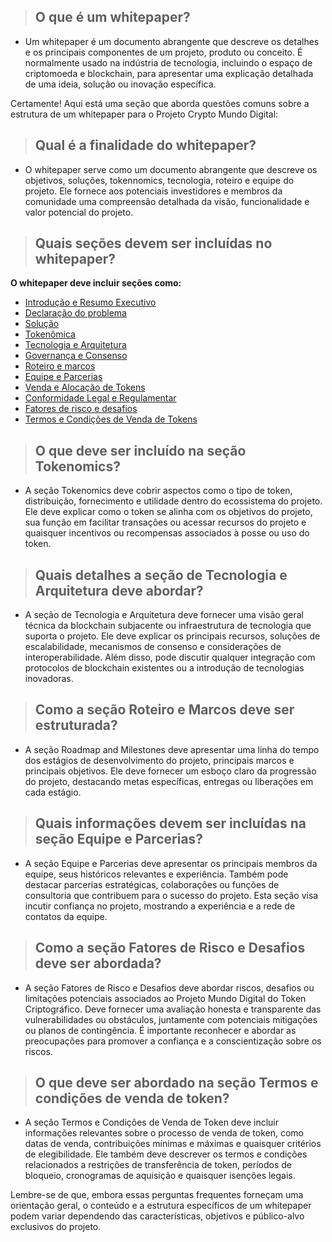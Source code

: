 >## O que é um whitepaper?

- Um whitepaper é um documento abrangente que descreve os detalhes e os principais componentes de um projeto, produto ou conceito. É normalmente usado na indústria de tecnologia, incluindo o espaço de criptomoeda e blockchain, para apresentar uma explicação detalhada de uma ideia, solução ou inovação específica.

Certamente! Aqui está uma seção que aborda questões comuns sobre a estrutura de um whitepaper para o Projeto Crypto Mundo Digital:

>## Qual é a finalidade do whitepaper? 

- O whitepaper serve como um documento abrangente que descreve os objetivos, soluções, tokennomics, tecnologia, roteiro e equipe do projeto. Ele fornece aos potenciais investidores e membros da comunidade uma compreensão detalhada da visão, funcionalidade e valor potencial do projeto.

>## Quais seções devem ser incluídas no whitepaper?


**O whitepaper deve incluir seções como:**

- [Introdução e Resumo Executivo](https://www.asppibra.com.br/)
- [Declaração do problema](https://www.asppibra.com.br/)
- [Solução](https://www.asppibra.com.br/)
- [Tokenômica](https://github.com/ASPPIBRA-DAO/TOKEN)
- [Tecnologia e Arquitetura](https://www.asppibra.com.br/)
- [Governança e Consenso](https://www.asppibra.com.br/)
- [Roteiro e marcos](https://github.com/ASPPIBRA-DAO/ASPPIBRA-DAO/blob/main/ROADMAP.md)
- [Equipe e Parcerias](https://www.asppibra.com.br/)
- [Venda e Alocação de Tokens](https://github.com/ASPPIBRA-DAO/TOKEN)
- [Conformidade Legal e Regulamentar](https://www.asppibra.com.br/)
- [Fatores de risco e desafios](https://github.com/ASPPIBRA-DAO/TOKEN/blob/main/README.md#riscos)
- [Termos e Condições de Venda de Tokens](https://github.com/ASPPIBRA-DAO/TOKEN/blob/main/README.md#termos-e-condi%C3%A7%C3%B5es-gerais-tcgs)

>## O que deve ser incluído na seção Tokenomics? 

- A seção Tokenomics deve cobrir aspectos como o tipo de token, distribuição, fornecimento e utilidade dentro do ecossistema do projeto. Ele deve explicar como o token se alinha com os objetivos do projeto, sua função em facilitar transações ou acessar recursos do projeto e quaisquer incentivos ou recompensas associados à posse ou uso do token.

>## Quais detalhes a seção de Tecnologia e Arquitetura deve abordar? 

- A seção de Tecnologia e Arquitetura deve fornecer uma visão geral técnica da blockchain subjacente ou infraestrutura de tecnologia que suporta o projeto. Ele deve explicar os principais recursos, soluções de escalabilidade, mecanismos de consenso e considerações de interoperabilidade. Além disso, pode discutir qualquer integração com protocolos de blockchain existentes ou a introdução de tecnologias inovadoras.

>## Como a seção Roteiro e Marcos deve ser estruturada? 

- A seção Roadmap and Milestones deve apresentar uma linha do tempo dos estágios de desenvolvimento do projeto, principais marcos e principais objetivos. Ele deve fornecer um esboço claro da progressão do projeto, destacando metas específicas, entregas ou liberações em cada estágio.

>## Quais informações devem ser incluídas na seção Equipe e Parcerias? 

- A seção Equipe e Parcerias deve apresentar os principais membros da equipe, seus históricos relevantes e experiência. Também pode destacar parcerias estratégicas, colaborações ou funções de consultoria que contribuem para o sucesso do projeto. Esta seção visa incutir confiança no projeto, mostrando a experiência e a rede de contatos da equipe.

>## Como a seção Fatores de Risco e Desafios deve ser abordada? 

- A seção Fatores de Risco e Desafios deve abordar riscos, desafios ou limitações potenciais associados ao Projeto Mundo Digital do Token Criptográfico. Deve fornecer uma avaliação honesta e transparente das vulnerabilidades ou obstáculos, juntamente com potenciais mitigações ou planos de contingência. É importante reconhecer e abordar as preocupações para promover a confiança e a conscientização sobre os riscos.

>## O que deve ser abordado na seção Termos e condições de venda de token? 

- A seção Termos e Condições de Venda de Token deve incluir informações relevantes sobre o processo de venda de token, como datas de venda, contribuições mínimas e máximas e quaisquer critérios de elegibilidade. Ele também deve descrever os termos e condições relacionados a restrições de transferência de token, períodos de bloqueio, cronogramas de aquisição e quaisquer isenções legais.

Lembre-se de que, embora essas perguntas frequentes forneçam uma orientação geral, o conteúdo e a estrutura específicos de um whitepaper podem variar dependendo das características, objetivos e público-alvo exclusivos do projeto.
